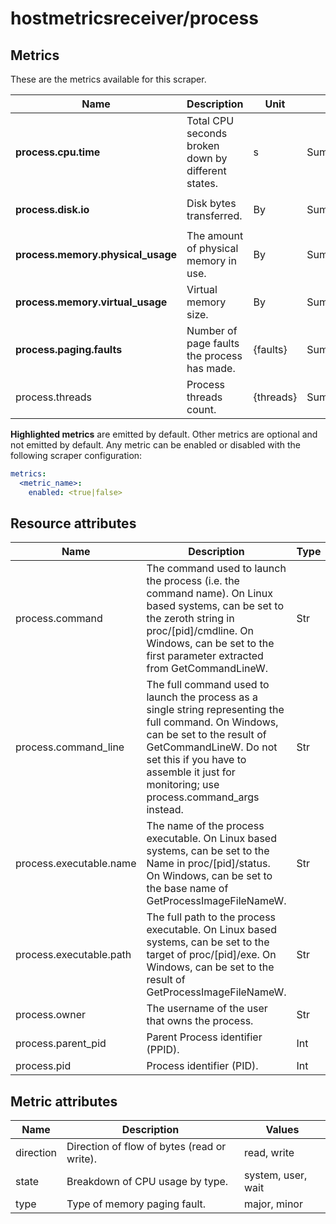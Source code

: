 [comment]: <> (Code generated by mdatagen. DO NOT EDIT.)

# hostmetricsreceiver/process

## Metrics

These are the metrics available for this scraper.

| Name | Description | Unit | Type | Attributes |
| ---- | ----------- | ---- | ---- | ---------- |
| **process.cpu.time** | Total CPU seconds broken down by different states. | s | Sum(Double) | <ul> <li>state</li> </ul> |
| **process.disk.io** | Disk bytes transferred. | By | Sum(Int) | <ul> <li>direction</li> </ul> |
| **process.memory.physical_usage** | The amount of physical memory in use. | By | Sum(Int) | <ul> </ul> |
| **process.memory.virtual_usage** | Virtual memory size. | By | Sum(Int) | <ul> </ul> |
| **process.paging.faults** | Number of page faults the process has made. | {faults} | Sum(Int) | <ul> <li>type</li> </ul> |
| process.threads | Process threads count. | {threads} | Sum(Int) | <ul> </ul> |

**Highlighted metrics** are emitted by default. Other metrics are optional and not emitted by default.
Any metric can be enabled or disabled with the following scraper configuration:

```yaml
metrics:
  <metric_name>:
    enabled: <true|false>
```

## Resource attributes

| Name | Description | Type |
| ---- | ----------- | ---- |
| process.command | The command used to launch the process (i.e. the command name). On Linux based systems, can be set to the zeroth string in proc/[pid]/cmdline. On Windows, can be set to the first parameter extracted from GetCommandLineW. | Str |
| process.command_line | The full command used to launch the process as a single string representing the full command. On Windows, can be set to the result of GetCommandLineW. Do not set this if you have to assemble it just for monitoring; use process.command_args instead. | Str |
| process.executable.name | The name of the process executable. On Linux based systems, can be set to the Name in proc/[pid]/status. On Windows, can be set to the base name of GetProcessImageFileNameW. | Str |
| process.executable.path | The full path to the process executable. On Linux based systems, can be set to the target of proc/[pid]/exe. On Windows, can be set to the result of GetProcessImageFileNameW. | Str |
| process.owner | The username of the user that owns the process. | Str |
| process.parent_pid | Parent Process identifier (PPID). | Int |
| process.pid | Process identifier (PID). | Int |

## Metric attributes

| Name | Description | Values |
| ---- | ----------- | ------ |
| direction | Direction of flow of bytes (read or write). | read, write |
| state | Breakdown of CPU usage by type. | system, user, wait |
| type | Type of memory paging fault. | major, minor |
